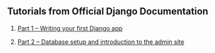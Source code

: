 ## Tutorials from Official Django Documentation

1. [Part 1 – Writing your first Django app](https://docs.djangoproject.com/en/5.2/intro/tutorial01/)

2. [Part 2 – Database setup and introduction to the admin site](https://docs.djangoproject.com/en/5.2/intro/tutorial02/)
